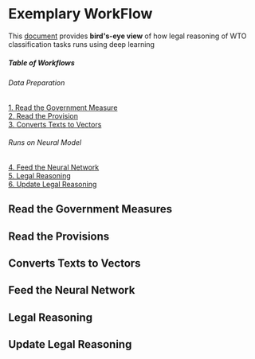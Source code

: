 # Exemplary WorkFlow
This [document]() provides __bird's-eye view__ of how legal reasoning of 
WTO classification tasks runs using deep learning 


##### Table of Workflows  
###### Data Preparation
[1. Read the Government Measure](#1)  
[2. Read the Provision](#2)  
[3. Converts Texts to Vectors](#3)

###### Runs on Neural Model  
[4. Feed the Neural Network](#4)  
[5. Legal Reasoning](#5)  
[6. Update Legal Reasoning](#6)


<a name="1"/>

## Read the Government Measures


<a name="2"/>

## Read the Provisions


<a name="3"/>

## Converts Texts to Vectors 


<a name="4"/>

## Feed the Neural Network 


<a name="5"/>

## Legal Reasoning 


<a name="6"/>

## Update Legal Reasoning



